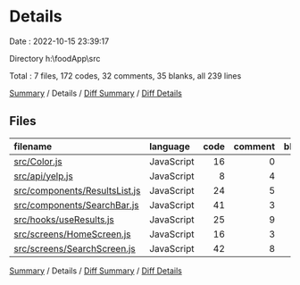 # Details

Date : 2022-10-15 23:39:17

Directory h:\\foodApp\\src

Total : 7 files,  172 codes, 32 comments, 35 blanks, all 239 lines

[Summary](results.md) / Details / [Diff Summary](diff.md) / [Diff Details](diff-details.md)

## Files
| filename | language | code | comment | blank | total |
| :--- | :--- | ---: | ---: | ---: | ---: |
| [src/Color.js](/src/Color.js) | JavaScript | 16 | 0 | 2 | 18 |
| [src/api/yelp.js](/src/api/yelp.js) | JavaScript | 8 | 4 | 5 | 17 |
| [src/components/ResultsList.js](/src/components/ResultsList.js) | JavaScript | 24 | 5 | 4 | 33 |
| [src/components/SearchBar.js](/src/components/SearchBar.js) | JavaScript | 41 | 3 | 2 | 46 |
| [src/hooks/useResults.js](/src/hooks/useResults.js) | JavaScript | 25 | 9 | 6 | 40 |
| [src/screens/HomeScreen.js](/src/screens/HomeScreen.js) | JavaScript | 16 | 3 | 3 | 22 |
| [src/screens/SearchScreen.js](/src/screens/SearchScreen.js) | JavaScript | 42 | 8 | 13 | 63 |

[Summary](results.md) / Details / [Diff Summary](diff.md) / [Diff Details](diff-details.md)